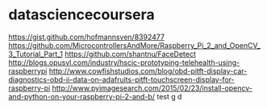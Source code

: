 datasciencecoursera
===================
https://gist.github.com/hofmannsven/8392477
https://github.com/MicrocontrollersAndMore/Raspberry_Pi_2_and_OpenCV_3_Tutorial_Part_1
https://github.com/shantnu/FaceDetect
http://blogs.opusvl.com/industry/hscic-prototyping-telehealth-using-raspberrypi
http://www.cowfishstudios.com/blog/obd-pitft-display-car-diagnostics-obd-ii-data-on-adafruits-pitft-touchscreen-display-for-raspberry-pi
http://www.pyimagesearch.com/2015/02/23/install-opencv-and-python-on-your-raspberry-pi-2-and-b/
test
g
d
